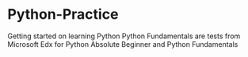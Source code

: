 # Python-Practice
Getting started on learning Python
Python Fundamentals are tests from Microsoft Edx for Python Absolute Beginner and Python Fundamentals
